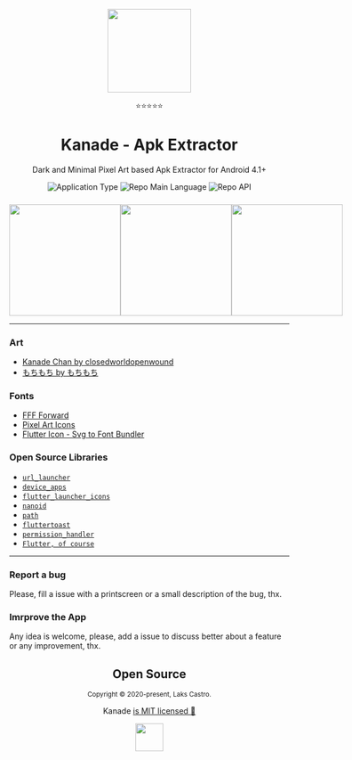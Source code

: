 <p align="center">
  <img src="https://user-images.githubusercontent.com/51419598/138639694-77dc8fce-82ca-4032-9f95-a2585eaf33d0.png" width="150" />
</p>
<p align="center">⭐⭐⭐⭐⭐</p>
<h1 align="center">Kanade - Apk Extractor</h1>
<p align="center">Dark and Minimal Pixel Art based Apk Extractor for Android 4.1+</p>
<p align="center">
  <img  src="https://img.shields.io/badge/application-apk_extractor-green" alt="Application Type" />
  <img  src="https://img.shields.io/badge/language-dart-blue" alt="Repo Main Language" />
  <img  src="https://img.shields.io/badge/android-4.1+-success" alt="Repo API" />
</p>

<h3 align="center"></h3>
<p align="center"><b></b></p>

<div align="center">
  <div style="display: flex;">
    <kbd><img src="https://user-images.githubusercontent.com/51419598/138739155-1b0d5d5f-8f4b-4106-b8cc-b68fb1f1b109.png" width="200"></kbd>
    <kbd><img src="https://user-images.githubusercontent.com/51419598/138739165-1db2ecd7-8eaa-4526-8502-61b149d314c9.png" width="200"></kbd>
    <kbd><img src="https://user-images.githubusercontent.com/51419598/138739171-68272488-a1b9-49f1-bc21-dc11452e1dfe.png" width="200"></kbd>
  </div>
</div>

<hr>

### Art

- [Kanade Chan by closedworldopenwound](https://www.deviantart.com/closedworldopenwound/art/Kanade-Chan-660321422)
- [もちもち by もちもち](https://dotpict.net/works/3311931)

### Fonts

- [FFF Forward](https://www.1001fonts.com/fff-forward-font.html)
- [Pixel Art Icons](https://pixelarticons.com/)
- [Flutter Icon - Svg to Font Bundler](https://www.fluttericon.com/)

### Open Source Libraries

- [`url_launcher`](https://pub.dev/packages/url_launcher)
- [`device_apps`](https://pub.dev/packages/device_apps)
- [`flutter_launcher_icons`](https://pub.dev/packages/flutter_launcher_icons)
- [`nanoid`](https://pub.dev/packages/nanoid)
- [`path`](https://pub.dev/packages/path)
- [`fluttertoast`](https://pub.dev/packages/fluttertoast)
- [`permission_handler`](https://pub.dev/packages/permission_handler)
- [`Flutter, of course`](https://flutter.dev/)

<hr>

### Report a bug

Please, fill a issue with a printscreen or a small description of the bug, thx.

### Imrprove the App

Any idea is welcome, please, add a issue to discuss better about a feature or any improvement, thx.

<h2 align="center">
  Open Source
</h2>
<p align="center">
  <sub>Copyright © 2020-present, Laks Castro.</sub>
</p>
<p align="center">Kanade <a href="https://github.com/LaksCastro/kanade/blob/master/LICENSE.md">is MIT licensed 💖</a></p>
<p align="center">
  <img src="https://user-images.githubusercontent.com/51419598/138740064-92e4c38a-e648-41b5-8432-da0962028f62.png" width="50" />
</p>
